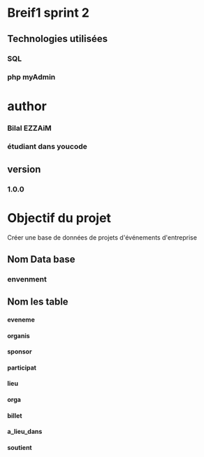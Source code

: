 # Breif1 sprint 2
## Technologies utilisées
### SQL
### php myAdmin
# author
### Bilal EZZAiM
### étudiant dans youcode
## version
### 1.0.0
# Objectif du projet
Créer une base de données de projets d'événements d'entreprise
## Nom Data base
### envenment
## Nom les table
#### eveneme
#### organis
#### sponsor
#### participat
#### lieu
#### orga
#### billet
#### a_lieu_dans
#### soutient



